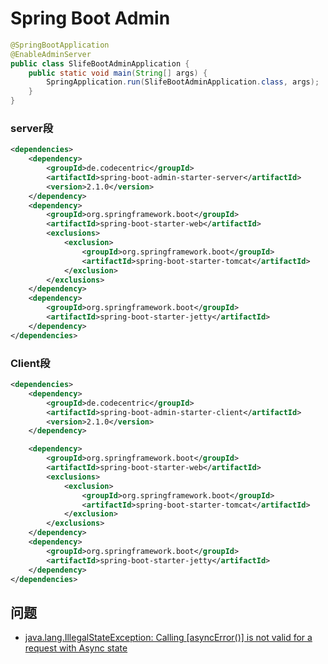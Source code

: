 # Spring Boot Admin
<!-- @author DHJT 2019-10-05 -->


```java
@SpringBootApplication
@EnableAdminServer
public class SlifeBootAdminApplication {
    public static void main(String[] args) {
        SpringApplication.run(SlifeBootAdminApplication.class, args);
    }
}
```

### server段
```xml
<dependencies>
    <dependency>
        <groupId>de.codecentric</groupId>
        <artifactId>spring-boot-admin-starter-server</artifactId>
        <version>2.1.0</version>
    </dependency>
    <dependency>
        <groupId>org.springframework.boot</groupId>
        <artifactId>spring-boot-starter-web</artifactId>
        <exclusions>
            <exclusion>
                <groupId>org.springframework.boot</groupId>
                <artifactId>spring-boot-starter-tomcat</artifactId>
            </exclusion>
        </exclusions>
    </dependency>
    <dependency>
        <groupId>org.springframework.boot</groupId>
        <artifactId>spring-boot-starter-jetty</artifactId>
    </dependency>
</dependencies>
```
### Client段
```xml
<dependencies>
    <dependency>
        <groupId>de.codecentric</groupId>
        <artifactId>spring-boot-admin-starter-client</artifactId>
        <version>2.1.0</version>
    </dependency>

    <dependency>
        <groupId>org.springframework.boot</groupId>
        <artifactId>spring-boot-starter-web</artifactId>
        <exclusions>
            <exclusion>
                <groupId>org.springframework.boot</groupId>
                <artifactId>spring-boot-starter-tomcat</artifactId>
            </exclusion>
        </exclusions>
    </dependency>
    <dependency>
        <groupId>org.springframework.boot</groupId>
        <artifactId>spring-boot-starter-jetty</artifactId>
    </dependency>
</dependencies>
```

[1]: https://github.com/codecentric/spring-boot-admin 'spring-boot-admin'
[2]: https://www.cnblogs.com/forezp/p/10242004.html 'Spring Boot Admin 2.1.0 全攻略'

## 问题
- [java.lang.IllegalStateException: Calling [asyncError()] is not valid for a request with Async state](https://blog.csdn.net/l1161558158/article/details/86569748)
